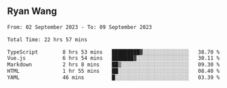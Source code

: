 ## Ryan Wang

<!--START_SECTION:waka-->

```txt
From: 02 September 2023 - To: 09 September 2023

Total Time: 22 hrs 57 mins

TypeScript        8 hrs 53 mins   █████████▓░░░░░░░░░░░░░░░   38.70 %
Vue.js            6 hrs 54 mins   ███████▓░░░░░░░░░░░░░░░░░   30.11 %
Markdown          2 hrs 8 mins    ██▒░░░░░░░░░░░░░░░░░░░░░░   09.30 %
HTML              1 hr 55 mins    ██░░░░░░░░░░░░░░░░░░░░░░░   08.40 %
YAML              46 mins         █░░░░░░░░░░░░░░░░░░░░░░░░   03.39 %
```

<!--END_SECTION:waka-->
